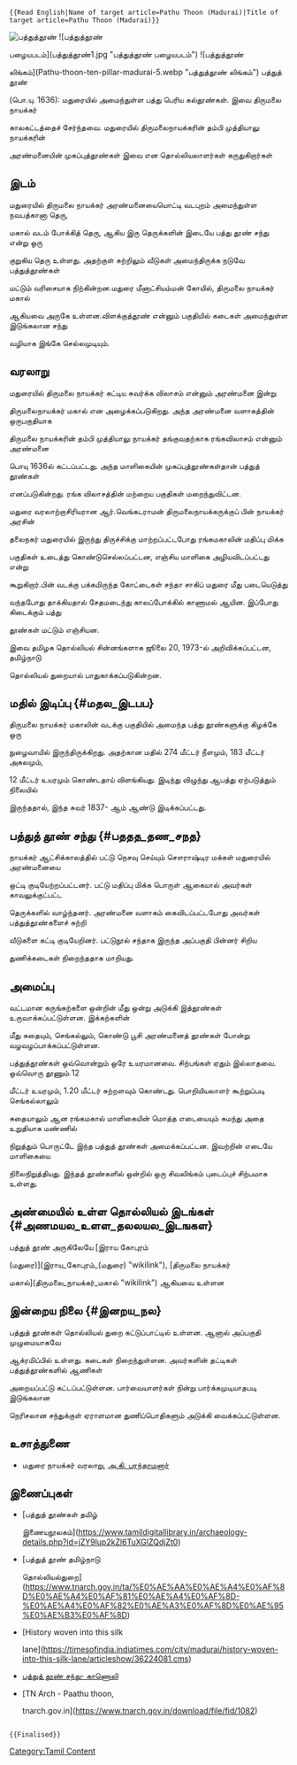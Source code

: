 ```{=mediawiki}
{{Read English|Name of target article=Pathu Thoon (Madurai)|Title of target article=Pathu Thoon (Madurai)}}
```
![பத்துத்தூண்](Pillars.jpg "பத்துத்தூண்") ![பத்துத்தூண்
பழையபடம்](பத்துத்தூண்1.jpg "பத்துத்தூண் பழையபடம்") ![பத்துத்தூண்
லிங்கம்](Pathu-thoon-ten-pillar-madurai-5.webp "பத்துத்தூண் லிங்கம்") பத்துத் தூண்
(பொ.யு. 1636): மதுரையில் அமைந்துள்ள பத்து பெரிய கல்தூண்கள். இவை திருமலை நாயக்கர்
காலகட்டத்தைச் சேர்ந்தவை. மதுரையில் திருமலைநாயக்கரின் தம்பி முத்தியாலு நாயக்கரின்
அரண்மனையின் முகப்புத்தூண்கள் இவை என தொல்லியலாளர்கள் கருதுகிறார்கள்

## இடம்

மதுரையில் திருமலை நாயக்கர் அரண்மனையையொட்டி வடபுறம் அமைந்துள்ள நவபத்கானா தெரு,
மகால் வடம் போக்கித் தெரு, ஆகிய இரு தெருக்களின் இடையே பத்து தூண் சந்து என்று ஒரு
குறுகிய தெரு உள்ளது. அதற்குள் சுற்றிலும் வீடுகள் அமைந்திருக்க நடுவே பத்துத்தூண்கள்
மட்டும் வரிசையாக நிற்கின்றன.மதுரை மீனாட்சியம்மன் கோயில், திருமலை நாயக்கர் மகால்
ஆகியவை அருகே உள்ளன.விளக்குத்தூண் என்னும் பகுதியில் கடைகள் அமைந்துள்ள இடுங்கலான சந்து
வழியாக இங்கே செல்லமுடியும்.

## வரலாறு

மதுரையில் திருமலை நாயக்கர் கட்டிய சுவர்க்க விலாசம் என்னும் அரண்மனை இன்று
திருமலைநாயக்கர் மகால் என அழைக்கப்படுகிறது. அந்த அரண்மனை வளாகத்தின் ஒருபகுதியாக
திருமலை நாயக்கரின் தம்பி முத்தியாலு நாயக்கர் தங்குவதற்காக ரங்கவிலாசம் என்னும் அரண்மனை
பொயு 1636ல் கட்டப்பட்டது. அந்த மாளிகையின் முகப்புத்தூண்கள்தான் பத்துத் தூண்கள்
எனப்படுகின்றது. ரங்க விலாசத்தின் மற்றைய பகுதிகள் மறைந்துவிட்டன.

மதுரை வரலாற்றாசிரியரான ஆர்.வெங்கடராமன் திருமலைநாயக்கருக்குப் பின் நாயக்கர் அரசின்
தலைநகர் மதுரையில் இருந்து திருச்சிக்கு மாற்றப்பட்டபோது ரங்கமகாலின் மதிப்பு மிக்க
பகுதிகள் உடைத்து கொண்டுசெல்லப்பட்டன, எஞ்சிய மாளிகை அழியவிடப்பட்டது என்று
கூறுகிறார்.பின் வடக்கு பக்கமிருந்த கோட்டைகள் சந்தா சாகிப் மதுரை மீது படையெடுத்து
வந்தபோது தாக்கியதால் சேதமடைந்து காலப்போக்கில் காணாமல் ஆயின. இப்போது கிடைக்கும் பத்து
தூண்கள் மட்டும் எஞ்சியன.

இவை தமிழக தொல்லியல் சின்னங்களாக ஜூலை 20, 1973-ல் அறிவிக்கப்பட்டன, தமிழ்நாடு
தொல்லியல் துறையால் பாதுகாக்கப்படுகின்றன.

## மதில் இடிப்பு {#மதல_இடபப}

திருமலை நாயக்கர் மகாலின் வடக்கு பகுதியில் அமைந்த பத்து தூண்களுக்கு கிழக்கே ஒரு
நுழைவாயில் இருந்திருக்கிறது. அதற்கான மதில் 274 மீட்டர் நீளமும், 183 மீட்டர் அகலமும்,
12 மீட்டர் உயரமும் கொண்டதாய் விளங்கியது. இடிந்து விழுந்து ஆபத்து ஏற்படுத்தும் நிலையில்
இருந்ததால், இந்த சுவர் 1837- ஆம் ஆண்டு இடிக்கப்பட்டது.

## பத்துத் தூண் சந்து {#பததத_தண_சநத}

நாயக்கர் ஆட்சிக்காலத்தில் பட்டு நெசவு செய்யும் சௌராஷ்டிர மக்கள் மதுரையில் அரண்மனையை
ஒட்டி குடியேற்றப்பட்டனர். பட்டு மதிப்பு மிக்க பொருள் ஆகையால் அவர்கள் காவலுக்குட்பட்ட
தெருக்களில் வாழ்ந்தனர். அரண்மனை வளாகம் கைவிடப்பட்டபோது அவர்கள் பத்துத்தூண்களைச் சுற்றி
வீடுகளை கட்டி குடியேறினர். பட்டுநூல் சந்தாக இருந்த அப்பகுதி பின்னர் சிறிய
துணிக்கடைகள் நிறைந்ததாக மாறியது.

## அமைப்பு

வட்டமான கருங்கற்களை ஒன்றின் மீது ஒன்று அடுக்கி இத்தூண்கள் உருவாக்கப்பட்டுள்ளன. இக்கற்களின்
மீது சுதையும், செங்கல்லும், கொண்டு பூசி அரண்மனைத் தூண்கள் போன்று வழவழப்பாக்கப்பட்டுள்ளன.
பத்துத்தூண்கள் ஒவ்வொன்றும் ஒரே உயரமானவை. சிற்பங்கள் ஏதும் இல்லாதவை. ஒவ்வொரு தூணும் 12
மீட்டர் உயரமும், 1.20 மீட்டர் சுற்றளவும் கொண்டது. பொறியியலாளர் கூற்றுப்படி செங்கல்லாலும்
சுதையாலும் ஆன ரங்கமகால் மாளிகையின் மொத்த எடையையும் சுமந்து அதை உறுதியாக மண்ணில்
நிறுத்தும் பொருட்டே இந்த பத்துத் தூண்கள் அமைக்கப்பட்டன. இவற்றின் எடையே மாளிகையை
நிலைநிறுத்தியது. இந்தத் தூண்களில் ஒன்றில் ஒரு சிவலிங்கம் புடைப்புச் சிற்பமாக உள்ளது.

## அண்மையில் உள்ள தொல்லியல் இடங்கள் {#அணமயல_உளள_தலலயல_இடஙகள}

பத்துத் தூண் அருகிலேயே [இராய கோபுரம்
(மதுரை)](இராய_கோபுரம்_(மதுரை) "wikilink"), [திருமலை நாயக்கர்
மகால்](திருமலை_நாயக்கர்_மகால் "wikilink") ஆகியவை உள்ளன

## இன்றைய நிலை {#இனறய_நல}

பத்துத் தூண்கள் தொல்லியல் துறை கட்டுப்பாட்டில் உள்ளன. ஆனால் அப்பகுதி முழுமையாகவே
ஆக்ரமிப்பில் உள்ளது. கடைகள் நிறைந்துள்ளன. அவர்களின் தட்டிகள் பத்துத்தூண்களில் ஆணிகள்
அறையப்பட்டு கட்டப்பட்டுள்ளன. பார்வையாளர்கள் நின்று பார்க்கமுடியாதபடி இடுங்கலான
நெரிசலான சந்துக்குள் ஏராளமான துணிப்பொதிகளும் அடுக்கி வைக்கப்பட்டுள்ளன.

## உசாத்துணை

-   மதுரை நாயக்கர் வரலாறு, [அ.கி. பரந்தாமனார்](அ.கி._பரந்தாமனார் "wikilink")

## இணைப்புகள்

-   [பத்துத் தூண்கள் தமிழ்
    இணையநூலகம்](https://www.tamildigitallibrary.in/archaeology-details.php?id=jZY9lup2kZl6TuXGlZQdjZt0)
-   [பத்துத் தூண் தமிழ்நாடு
    தொல்லியல்துறை](https://www.tnarch.gov.in/ta/%E0%AE%AA%E0%AE%A4%E0%AF%8D%E0%AE%A4%E0%AF%81%E0%AE%A4%E0%AF%8D-%E0%AE%A4%E0%AF%82%E0%AE%A3%E0%AF%8D%E0%AE%95%E0%AE%B3%E0%AF%8D)
-   [History woven into this silk
    lane](https://timesofindia.indiatimes.com/city/madurai/history-woven-into-this-silk-lane/articleshow/36224081.cms)
-   [பத்துத் தூண் சந்து- காணொலி](https://youtu.be/hKW5E9y5dD0)
-   [TN Arch - Paathu thoon,
    tnarch.gov.in](https://www.tnarch.gov.in/download/file/fid/1082)

```{=mediawiki}
{{Finalised}}
```
[Category:Tamil Content](Category:Tamil_Content "wikilink")
